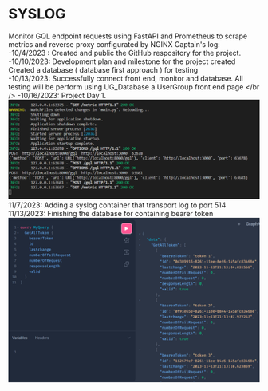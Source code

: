 # SYSLOG
Monitor GQL endpoint requests using FastAPI and Prometheus to scrape metrics and reverse proxy configurated by NGINX
Captain's log:
<br />
-10/4/2023 : Created and public the GitHub respository for the project.
<br />
-10/10/2023: Development plan and milestone for the project created
            Created a database ( database first approach ) for testing
<br />
-10/13/2023: Successfully connect front end, monitor and database. All testing will be perform using UG_Database a UserGroup front end page
</br />
-10/16/2023: Project Day 1. 
![Tunneling request through application](image-1.png)
<br/> 11/7/2023: Adding a syslog container that transport log to port 514
<br/>11/13/2023: Finishing the database for containing bearer token 
![Function GetAllToken return all tokens in database](image.png)